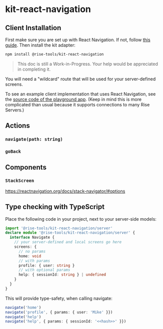 # kit-react-navigation

## Client Installation

First make sure you are set up with React Navigation. If not, follow [this guide](https://reactnavigation.org/docs/getting-started). Then install the kit adapter:

```sh
npm install @rise-tools/kit-react-navigation 
```

> This doc is still a Work-in-Progress. Your help would be appreciated in completing it.

You will need a "wildcard" route that will be used for your server-defined screens.

To see an example client implementation that uses React Navigation, see the [source code of the playground app](https://github.com/rise-tools/rise-tools/tree/main/apps/mobile). (Keep in mind this is more complicated than usual because it supports connections to many Rise Servers.)

## Actions

### `navigate(path: string)`
### `goBack`

## Components

### `StackScreen`

https://reactnavigation.org/docs/stack-navigator/#options

## Type checking with TypeScript

Place the following code in your project, next to your server-side models:

```ts
import '@rise-tools/kit-react-navigation/server'
declare module '@rise-tools/kit-react-navigation/server' {
  interface Navigate {
    // your server-defined and local screens go here
    screens: {
      // no params
      home: void
      // with params
      profile: { user: string }
      // with optional params
      help: { sessionId: string } | undefined
    }
  }
}
```

This will provide type-safety, when calling navigate:

```ts
navigate('home')
navigate('profile', { params: { user: 'Mike' }})
navigate('help')
navigate('help', { params: { sessionId: '<<hash>>' }})
```
